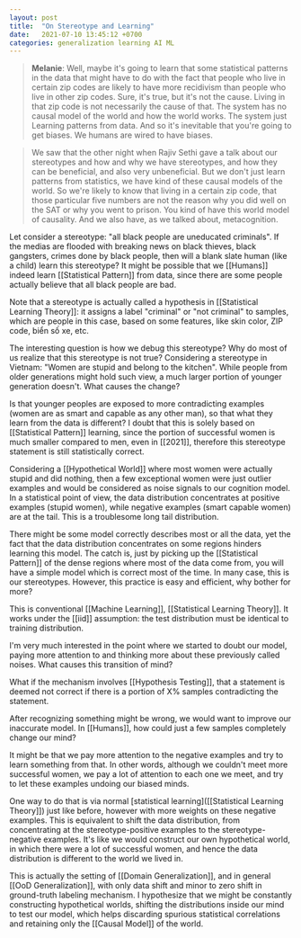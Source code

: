 ```yaml
---
layout: post
title:  "On Stereotype and Learning"
date:   2021-07-10 13:45:12 +0700
categories: generalization learning AI ML
---
```


> **Melanie**: Well, maybe it's going to learn that some statistical patterns in the data that might have to do with the fact that people who live in certain zip codes are likely to have more recidivism than people who live in other zip codes. Sure, it's true, but it's not the cause. Living in that zip code is not necessarily the cause of that. The system has no causal model of the world and how the world works. The system just Learning patterns from data. And so it's inevitable that you're going to get biases. We humans are wired to have biases.

> We saw that the other night when Rajiv Sethi gave a talk about our stereotypes and how and why we have stereotypes, and how they can be beneficial, and also very unbeneficial. But we don't just learn patterns from statistics, we have kind of these causal models of the world. So we're likely to know that living in a certain zip code, that those particular five numbers are not the reason why you did well on the SAT or why you went to prison. You kind of have this world model of causality. And we also have, as we talked about, metacognition.

Let consider a stereotype: "all black people are uneducated criminals". If the medias are flooded with breaking news on black thieves, black gangsters, crimes done by black people, then will a blank slate human (like a child) learn this stereotype? It might be possible that we [[Humans]] indeed learn [[Statistical Pattern]] from data, since there are some people actually believe that all black people are bad.

Note that a stereotype is actually called a hypothesis in [[Statistical Learning Theory]]: it assigns a label "criminal" or "not criminal" to samples, which are people in this case, based on some features, like skin color, ZIP code, biển số xe, etc.

The interesting question is how we debug this stereotype? Why do most of us realize that this stereotype is not true? Considering a stereotype in Vietnam: "Women are stupid and belong to the kitchen". While people from older generations might hold such view, a much larger portion of younger generation doesn't. What causes the change?

Is that younger peoples are exposed to more contradicting examples (women are as smart and capable as any other man), so that what they learn from the data is different? I doubt that this is solely based on [[Statistical Pattern]] learning, since the portion of successful women is much smaller compared to men, even in [[2021]], therefore this stereotype statement is still statistically correct.

Considering a [[Hypothetical World]] where most women were actually stupid and did nothing, then a few exceptional women were just outlier examples and would be considered as noise signals to our cognition model. In a statistical point of view, the data distribution concentrates at positive examples (stupid women), while negative examples (smart capable women) are at the tail. This is a troublesome long tail distribution.

There might be some model correctly describes most or all the data, yet the fact that the data distribution concentrates on some regions hinders learning this model. The catch is, just by picking up the [[Statistical Pattern]] of the dense regions where most of the data come from, you will have a simple model which is correct most of the time. In many case, this is our stereotypes. However, this practice is easy and efficient, why bother for more?

This is conventional [[Machine Learning]], [[Statistical Learning Theory]]. It works under the [[iid]] assumption: the test distribution must be identical to training distribution.

I'm very much interested in the point where we started to doubt our model, paying more attention to and thinking more about these previously called noises. What causes this transition of mind?

What if the mechanism involves [[Hypothesis Testing]], that a statement is deemed not correct if there is a portion of X% samples contradicting the statement.
    
After recognizing something might be wrong, we would want to improve our inaccurate model. In [[Humans]], how could just a few samples completely change our mind?

It might be that we pay more attention to the negative examples and try to learn something from that. In other words, although we couldn't meet more successful women, we pay a lot of attention to each one we meet, and try to let these examples undoing our biased minds.

One way to do that is via normal [statistical learning]([[Statistical Learning Theory]]) just like before, however with more weights on these negative examples. This is equivalent to shift the data distribution, from concentrating at the stereotype-positive examples to the stereotype-negative examples. It's like we would construct our own hypothetical world, in which there were a lot of successful women, and hence the data distribution is different to the world we lived in.

This is actually the setting of [[Domain Generalization]], and in general [[OoD Generalization]], with only data shift and minor to zero shift in ground-truth labeling mechanism. I hypothesize that we might be constantly constructing hypothetical worlds, shifting the distributions inside our mind to test our model, which helps discarding spurious statistical correlations and retaining only the [[Causal Model]] of the world.
